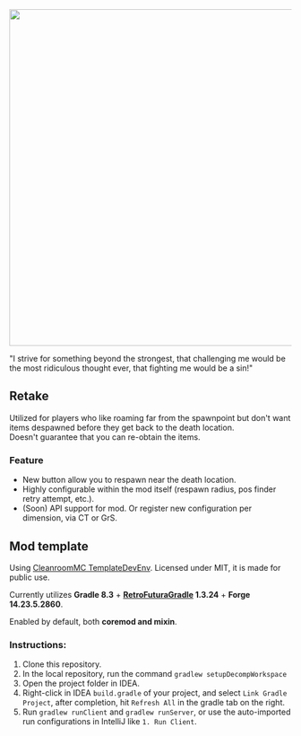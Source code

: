 <img src="https://github.com/JP-HellParadise/Retake/assets/24401452/1b05b13d-0a7b-403b-ba7a-9483bf965905" width="600" alt="">

"I strive for something beyond the strongest, that challenging me would be the most ridiculous thought ever, that fighting me would be a sin!"  

## Retake

Utilized for players who like roaming far from the spawnpoint but don't want items despawned before they get back to the death location.  
Doesn't guarantee that you can re-obtain the items.

### Feature
- New button allow you to respawn near the death location.
- Highly configurable within the mod itself (respawn radius, pos finder retry attempt, etc.).
- (Soon) API support for mod. Or register new configuration per dimension, via CT or GrS.

## Mod template

Using [CleanroomMC TemplateDevEnv](https://github.com/CleanroomMC/TemplateDevEnv/tree/overhaul). Licensed under MIT, it is made for public use.

Currently utilizes **Gradle 8.3** + **[RetroFuturaGradle](https://github.com/GTNewHorizons/RetroFuturaGradle) 1.3.24** + **Forge 14.23.5.2860**.

Enabled by default, both **coremod and mixin**.

### Instructions:

1. Clone this repository.
2. In the local repository, run the command `gradlew setupDecompWorkspace`
3. Open the project folder in IDEA.
4. Right-click in IDEA `build.gradle` of your project, and select `Link Gradle Project`, after completion, hit `Refresh All` in the gradle tab on the right.
5. Run `gradlew runClient` and `gradlew runServer`, or use the auto-imported run configurations in IntelliJ like `1. Run Client`.
